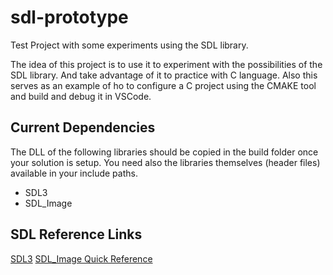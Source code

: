 # sdl-prototype
Test Project with some experiments using the SDL library.


The idea of this project is to use it to experiment with the possibilities of the SDL library.
And take advantage of it to practice with C language.
Also this serves as an example of ho to configure a C project using the CMAKE tool and build and debug it in VSCode.

## Current Dependencies

The DLL of the following libraries should be copied in the build folder once your solution is setup.
You need also the libraries themselves (header files) available in your include paths.

- SDL3
- SDL_Image

## SDL Reference Links

[SDL3](https://wiki.libsdl.org/SDL3/FrontPage)
[SDL_Image Quick Reference](https://wiki.libsdl.org/SDL3_image/QuickReference)
